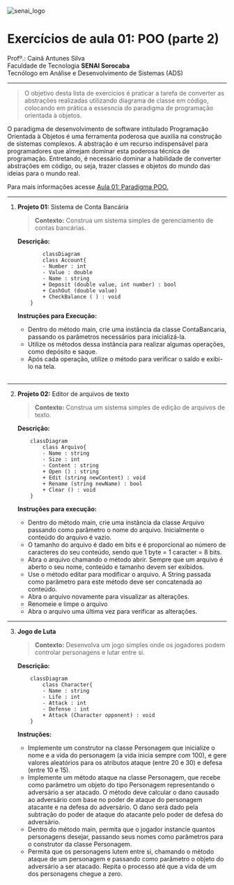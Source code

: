 ![senai_logo](https://transparencia.sp.senai.br/Content/img/logo-senai.png)

# Exercícios de aula 01: POO (parte 2)

Profº.: Cainã Antunes Silva  
Faculdade de Tecnologia **SENAI Sorocaba**  
Tecnólogo em Análise e Desenvolvimento de Sistemas (ADS)
___


> O objetivo desta lista de exercícios é praticar a tarefa de converter as abstrações realizadas utilizando diagrama de classe em código, colocando em prática a essesncia do paradigma de programação orientada à objetos.  

O paradigma de desenvolvimento de software intitulado Programação Orientada à Objetos é uma ferramenta poderosa que auxilia na construção de sistemas complexos. A abstração é um recurso indispensável para programadores que almejam dominar esta poderosa técnica de programação. Entretando, é necessário dominar a habilidade de converter abstrações em código, ou seja, trazer classes e objetos do mundo das ideias para o mundo real.

Para mais informações acesse [Aula 01: Paradigma POO.](https://cainaantunes.notion.site/Aula-01-Paradigma-POO-23fbde521b3b80149a11f08e9d1eac02?source=copy_link)

***

1. **Projeto 01:** Sistema de Conta Bancária
    <br>
    >**Contexto:** Construa um sistema simples de gerenciamento de contas bancárias.
    
    **Descrição:**
    ```mermaid
            classDiagram
            class Account{
            - Number : int
            - Value : double
            - Name : string
            + Deposit (double value, int number) : bool
            + CashOut (double value)
            + CheckBalance ( ) : void
        }
    ```
    
    **Instruções para Execução:**
    * Dentro do método main, crie uma instância da classe ContaBancaria, passando os parâmetros necessários para inicializá-la.
    * Utilize os métodos dessa instância para realizar algumas operações, como depósito e saque.
    * Após cada operação, utilize o método para verificar o saldo e exibi-lo na tela.
    <br>

***

2. **Projeto 02:** Editor de arquivos de texto
    <br>
    >**Contexto:** Construa um sistema simples de edição de arquivos de texto.

    **Descrição:**
    ```mermaid
        classDiagram
            class Arquivo{
            - Name : string
            - Size : int
            - Content : string
            + Open () : string
            + Edit (string newContent) : void
            + Rename (string newName) : bool
            + Clear () : void
        }
    ```

    **Instruções para execução:**
    * Dentro do método main, crie uma instância da classe Arquivo passando como parâmetro o nome do arquivo. Inicialmente o conteúdo do arquivo é vazio.
    * O tamanho do arquivo é dado em bits e é proporcional ao número de caracteres do seu conteúdo, sendo que 1 byte = 1 caracter = 8 bits.
    * Abra o arquivo chamando o método abrir. Sempre que um arquivo é aberto o seu nome, conteúdo e tamanho devem ser exibidos.
    * Use o método editar para modificar o arquivo. A String passada como parâmetro para este método deve ser concatenada ao conteúdo.
    * Abra o arquivo novamente para visualizar as alterações.
    * Renomeie e limpe o arquivo
    * Abra o arquivo uma última vez para verificar as alterações.

***

3. **Jogo de Luta**
    <br>
    >**Contexto:** Desenvolva um jogo simples onde os jogadores podem controlar personagens e lutar entre si.
    
    **Descrição:**
    ```mermaid
        classDiagram
            class Character{
            - Name : string
            - Life : int
            - Attack : int
            - Defense : int
            + Attack (Character opponent) : void
        }
    ```
    
    **Instruções:**
    * Implemente um construtor na classe Personagem que inicialize o nome e a vida do personagem (a vida inicia sempre com 100), e gere valores aleatórios para os atributos ataque (entre 20 e 30) e defesa (entre 10 e 15).
    * Implemente um método ataque na classe Personagem, que recebe como parâmetro um objeto do tipo Personagem representando o adversário a ser atacado. O método deve calcular o dano causado ao adversário com base no poder de ataque do personagem atacante e na defesa do adversário. O dano será dado pela subtração do poder de ataque do atacante pelo poder de defesa do adversário.
    * Dentro do método main, permita que o jogador instancie quantos personagens desejar, passando seus nomes como parâmetros para o construtor da classe Personagem.
    * Permita que os personagens lutem entre si, chamando o método ataque de um personagem e passando como parâmetro o objeto do adversário a ser atacado. Repita o processo até que a vida de um dos personagens chegue a zero.